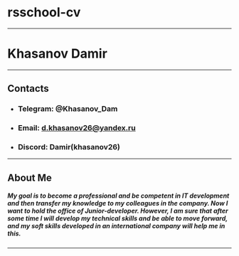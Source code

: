 # rsschool-cv
___
# __Khasanov Damir__
___
## Contacts

   * ### __Telegram:__ @Khasanov_Dam
   * ### __Email:__ d.khasanov26@yandex.ru
   * ### __Discord:__ Damir(khasanov26)
   ___
## About Me
##### My goal is to become a professional and be competent in IT development and then transfer my knowledge to my colleagues in the company. Now I want to hold the office of Junior-developer. However, I am sure that after some time I will develop my technical skills and be able to move forward, and my soft skills developed in an international company will help me in this.
____